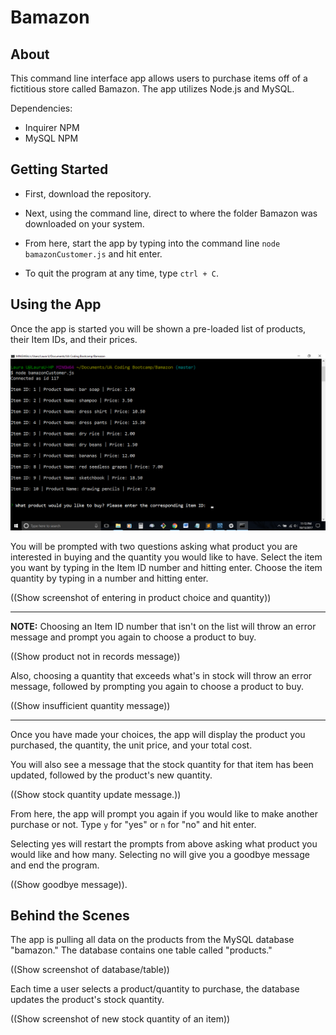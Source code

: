 # Bamazon

## About
This command line interface app allows users to purchase items off of a fictitious store called Bamazon. The app utilizes Node.js and MySQL.

Dependencies:
* Inquirer NPM
* MySQL NPM

## Getting Started
* First, download the repository.

* Next, using the command line, direct to where the folder Bamazon was downloaded on your system.

* From here, start the app by typing into the command line `node bamazonCustomer.js` and hit enter.

* To quit the program at any time, type `ctrl + C`.

## Using the App
Once the app is started you will be shown a pre-loaded list of products, their Item IDs, and their prices.

![Product List](img1.png)

You will be prompted with two questions asking what product you are interested in buying and the quantity you would like to have. Select the item you want by typing in the Item ID number and hitting enter. Choose the item quantity by typing in a number and hitting enter. 

((Show screenshot of entering in product choice and quantity))

- - -
**NOTE:** 
Choosing an Item ID number that isn't on the list will throw an error message and prompt you again to choose a product to buy.

((Show product not in records message))

Also, choosing a quantity that exceeds what's in stock will throw an error message, followed by prompting you again to choose a product to buy.

((Show insufficient quantity message))
- - - 

Once you have made your choices, the app will display the product you purchased, the quantity, the unit price, and your total cost.

You will also see a message that the stock quantity for that item has been updated, followed by the product's new quantity. 

((Show stock quantity update message.))


From here, the app will prompt you again if you would like to make another purchase or not. Type `y` for "yes" or `n` for "no" and hit enter. 

Selecting yes will restart the prompts from above asking what product you would like and how many. Selecting no will give you a goodbye message and end the program.

((Show goodbye message)).

## Behind the Scenes
The app is pulling all data on the products from the MySQL database "bamazon." The database contains one table called "products."

((Show screenshot of database/table))

Each time a user selects a product/quantity to purchase, the database updates the product's stock quantity.

((Show screenshot of new stock quantity of an item))